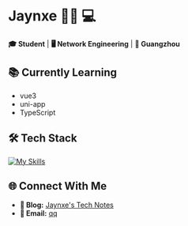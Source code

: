 # Jaynxe 👨‍🎓 💻

**🎓 Student** | **🖥️ Network Engineering** | **📍 Guangzhou**

## 📚 Currently Learning
- vue3
- uni-app
- TypeScript

## 🛠️ Tech Stack

[![My Skills](https://skillicons.dev/icons?i=html,css,js,ts,vue,uni-app,react,nextjs,tailwind)](https://skillicons.dev)


## 🌐 Connect With Me
- **📝 Blog:** [Jaynxe's Tech Notes](http://blog.jaynxe.cn)
- **📧 Email:** [qq](mailto:2742665196@qq.com)

